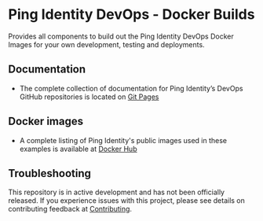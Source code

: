 # Ping Identity DevOps - Docker Builds

Provides all components to build out the Ping Identity DevOps Docker Images for your own development, testing and deployments.

## Documentation

* The complete collection of documentation for Ping Identity’s DevOps GitHub repositories is located on [Git Pages](https://devops.pingidentity.com/)

## Docker images

* A complete listing of Ping Identity's public images used in these examples is available at [Docker Hub](https://hub.docker.com/u/pingidentity/)

## Troubleshooting

This repository is in active development and has not been officially released.
If you experience issues with this project, please see details on contributing feedback at [Contributing](CONTRIBUTING.md).
